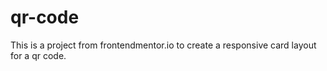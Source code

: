 # qr-code
This is a project from frontendmentor.io to create a responsive card layout for a qr code.
